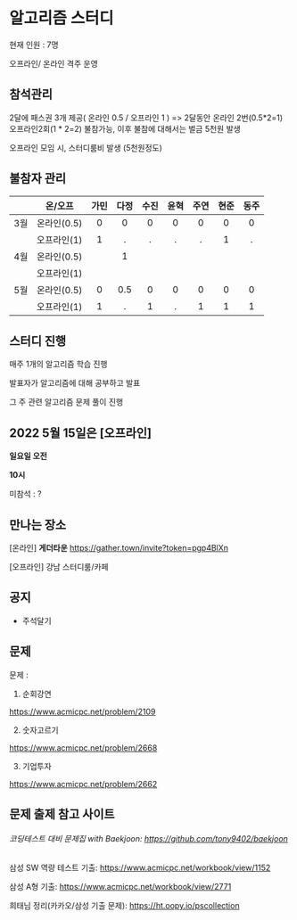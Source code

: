 # 알고리즘 스터디

현재 인원 : 7명

오프라인/ 온라인 격주 운영

## __참석관리__

2달에 패스권 3개 제공( 온라인 0.5 / 오프라인 1 ) => 2달동안 온라인 2번(0.5*2=1) 오프라인2회(1 * 2=2) 불참가능, 이후 불참에 대해서는 벌금 5천원 발생

오프라인 모임 시, 스터디룸비 발생 (5천원정도)


## 불참자 관리

|  |온/오프|가민|다정|수진|윤혁|주연|현준|동주|
|:---:|:---:|:---:|:---:|:---:|:---:|:---:|:---:|:---:|
|3월|온라인(0.5)|0|0|0|0|0|0|0|
|    |오프라인(1)|1|.|.|.|.|1|.|
|4월|온라인(0.5)||1|||||||
||오프라인(1)|||||||||
|5월|온라인(0.5)|0|0.5|0|0|0|0|0|
|    |오프라인(1)|1|.|1|.|1|1|1|


## __스터디 진행__

매주 1개의 알고리즘 학습 진행

발표자가 알고리즘에 대해 공부하고 발표

그 주 관련 알고리즘 문제 풀이 진행




## 2022 5월 15일은 [오프라인]

__일요일 오전__

__10시__

미참석 : ?


## 만나는 장소

[온라인] __게더타운__
https://gather.town/invite?token=pgp4BlXn

[오프라인] 강남 스터디룸/카페


## 공지

- 주석달기


## 문제

문제 :   

1. 순회강연

https://www.acmicpc.net/problem/2109

2. 숫자고르기

https://www.acmicpc.net/problem/2668

3. 기업투자

https://www.acmicpc.net/problem/2662



## 문제 출제 참고 사이트 
###### 코딩테스트 대비 문제집 with Baekjoon: https://github.com/tony9402/baekjoon

삼성 SW 역량 테스트 기출: https://www.acmicpc.net/workbook/view/1152

삼성 A형 기출: https://www.acmicpc.net/workbook/view/2771

희태님 정리(카카오/삼성 기출 문제): https://ht.oopy.io/pscollection

